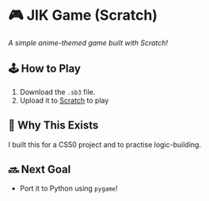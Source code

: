# 🎮 JIK Game (Scratch)  
*A simple anime-themed game built with Scratch!*
## 🕹️ How to Play  
1. Download the `.sb3` file.  
2. Upload it to [Scratch](https://scratch.mit.edu/) to play
## 🚀 Why This Exists  
I built this for a CS50 project and to practise logic-building.
## 🔜 Next Goal  
- Port it to Python using `pygame`!

